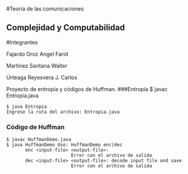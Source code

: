 #Teoría de las comunicaciones
## Complejidad y Computabilidad

#Integrantes

Fajardo Oroz Angel Farid

Martínez Santana Walter

Urteaga Reyesvera J. Carlos

Proyecto de entropía y códigos de Huffman.
###Entropía
    $ javac Entropia.java

    $ java Entropia 
    Ingrese la ruta del archivo: Entropia.java

### Código de Huffman

    $ javac HuffmanDemo.java 
    $ java HuffmanDemo Uso: HuffmanDemo enc|dec
           enc <input-file> <output-file>: 
                            Error con el archivo de salida
           dec <input-file> <output-file>: decode input file and save
                            Error con el archivo de salida

